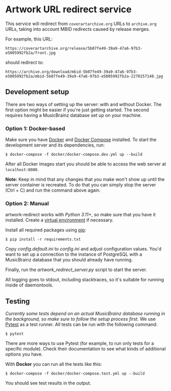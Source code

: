 Artwork URL redirect service
============================

This service will redirect from `coverartarchive.org` URLs to `archive.org`
URLs, taking into account MBID redirects caused by release merges.

For example, this URL:

    https://coverartarchive.org/release/5b07fe49-39a9-47a6-97b3-e5005992fb2a/front.jpg

should redirect to:

    https://archive.org/download/mbid-5b07fe49-39a9-47a6-97b3-e5005992fb2a/mbid-5b07fe49-39a9-47a6-97b3-e5005992fb2a-2270157148.jpg

## Development setup

There are two ways of setting up the server: with and without Docker.
The first option might be easier if you're just getting started. The second
requires having a MusicBrainz database set up on your machine.

### Option 1: Docker-based

Make sure you have [Docker](https://www.docker.com/) and
[Docker Compose](https://github.com/docker/compose) installed.
To start the development server and its dependencies, run:

    $ docker-compose -f docker/docker-compose.dev.yml up --build

After all Docker images start you should be able to access the web server at `localhost:8080`.

**Note:** Keep in mind that any changes that you make won't show up until the
server container is recreated. To do that you can simply stop the server
(Ctrl + C) and run the command above again.

### Option 2: Manual

artwork-redirect works with *Python 3.11+*, so make sure that you have it
installed. Create a
[virtual environment](https://packaging.python.org/tutorials/installing-packages/#creating-virtual-environments)
if necessary.

Install all required packages using [pip](https://pip.pypa.io):

    $ pip install -r requirements.txt

Copy *config.default.ini* to *config.ini* and adjust configuration values.
You'd want to set up a connection to the instance of PostgreSQL with a
MusicBrainz database that you should already have running.

Finally, run the *artwork_redirect_server.py* script to start the server.

All logging goes to stdout, including stacktraces, so it's suitable for
running inside of daemontools.

## Testing

*Currently some tests depend on an actual MusicBrainz database running in the background, so make sure to follow the setup process first.* We use
[Pytest](https://pytest.org) as a test runner. All tests can be run with the
following command:

    $ pytest

There are more ways to use Pytest (for example, to run only tests for a
specific module). Check their documentation to see what kinds of additional
options you have.

With **Docker** you can run all the tests like this:

    $ docker-compose -f docker/docker-compose.test.yml up --build

You should see test results in the output.
